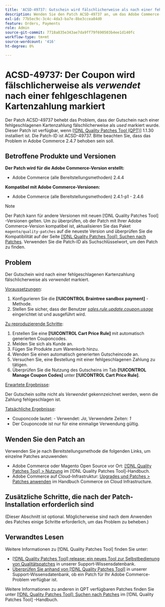 ```yaml
---
title: 'ACSD-49737: Gutschein wird fälschlicherweise als nach einer fehlgeschlagenen Kartenzahlung verwendet gekennzeichnet'
description: Wenden Sie den Patch ACSD-49737 an, um das Adobe Commerce-Problem zu beheben, bei dem der Gutschein fälschlicherweise als nach einer fehlgeschlagenen Kartenzahlung als verwendet markiert wurde.
exl-id: 77b5ec9c-3c4c-4da3-ba7e-8be3ccea04d0
feature: Orders, Payments
role: Admin
source-git-commit: 7718a835e343ae7da9ff79f690503b4ee1d140fc
workflow-type: tm+mt
source-wordcount: '416'
ht-degree: 0%

---
```


# ACSD-49737: Der Coupon wird fälschlicherweise als *verwendet* nach einer fehlgeschlagenen Kartenzahlung markiert

Der Patch ACSD-49737 behebt das Problem, dass der Gutschein nach einer fehlgeschlagenen Kartenzahlung fälschlicherweise als *used* markiert wurde. Dieser Patch ist verfügbar, wenn [[!DNL Quality Patches Tool (QPT)]](/help/announcements/adobe-commerce-announcements/magento-quality-patches-released-new-tool-to-self-serve-quality-patches.md) 1.1.30 installiert ist. Die Patch-ID ist ACSD-49737. Bitte beachten Sie, dass das Problem in Adobe Commerce 2.4.7 behoben sein soll.

## Betroffene Produkte und Versionen

**Der Patch wird für die Adobe Commerce-Version erstellt:**

* Adobe Commerce (alle Bereitstellungsmethoden) 2.4.4

**Kompatibel mit Adobe Commerce-Versionen:**

* Adobe Commerce (alle Bereitstellungsmethoden) 2.4.1-p1 - 2.4.6

>[!NOTE]
>
>Der Patch kann für andere Versionen mit neuen [!DNL Quality Patches Tool] -Versionen gelten. Um zu überprüfen, ob der Patch mit Ihrer Adobe Commerce-Version kompatibel ist, aktualisieren Sie das Paket `magento/quality-patches` auf die neueste Version und überprüfen Sie die Kompatibilität auf der Seite [[!DNL Quality Patches Tool]: Suchen nach Patches](https://experienceleague.adobe.com/tools/commerce-quality-patches/index.html). Verwenden Sie die Patch-ID als Suchschlüsselwort, um den Patch zu finden.

## Problem

Der Gutschein wird nach einer fehlgeschlagenen Kartenzahlung fälschlicherweise als *verwendet* markiert.

<u>Voraussetzungen</u>:

1. Konfigurieren Sie die **[!UICONTROL Braintree sandbox payment]** -Methode.
1. Stellen Sie sicher, dass der Benutzer [*sales.rule.update.coupon.usage*](https://experienceleague.adobe.com/docs/commerce-operations/configuration-guide/message-queues/consumers.html?lang=en) eingerichtet ist und ausgeführt wird.

<u>Zu reproduzierende Schritte</u>:

1. Erstellen Sie eine **[!UICONTROL Cart Price Rule]** mit automatisch generierten Couponcodes.
1. Melden Sie sich als Kunde an.
1. Fügen Sie Produkte zum Warenkorb hinzu.
1. Wenden Sie einen automatisch generierten Gutscheincode an.
1. Versuchen Sie, eine Bestellung mit einer fehlgeschlagenen Zahlung zu tätigen.
1. Überprüfen Sie die Nutzung des Gutscheins im Tab **[!UICONTROL Manage Coupon Codes]** unter **[!UICONTROL Cart Price Rule]**.

<u>Erwartete Ergebnisse</u>:

Der Gutschein sollte nicht als *Verwendet* gekennzeichnet werden, wenn die Zahlung fehlgeschlagen ist.

<u>Tatsächliche Ergebnisse</u>:

* Couponcode lautet: - Verwendet: *Ja*, Verwendete Zeiten: *1*
* Der Couponcode ist nur für eine einmalige Verwendung gültig.

## Wenden Sie den Patch an

Verwenden Sie je nach Bereitstellungsmethode die folgenden Links, um einzelne Patches anzuwenden:

* Adobe Commerce oder Magento Open Source vor Ort: [[!DNL Quality Patches Tool] > Nutzung](https://experienceleague.adobe.com/docs/commerce-operations/tools/quality-patches-tool/usage.html) im [!DNL Quality Patches Tool]-Handbuch.
* Adobe Commerce auf Cloud-Infrastruktur: [Upgrades und Patches > Patches anwenden](https://experienceleague.adobe.com/docs/commerce-cloud-service/user-guide/develop/upgrade/apply-patches.html) im Handbuch Commerce on Cloud Infrastructure.

## Zusätzliche Schritte, die nach der Patch-Installation erforderlich sind

(Dieser Abschnitt ist optional. Möglicherweise sind nach dem Anwenden des Patches einige Schritte erforderlich, um das Problem zu beheben.) 

## Verwandtes Lesen

Weitere Informationen zu [!DNL Quality Patches Tool] finden Sie unter:

* [[!DNL Quality Patches Tool] release: ein neues Tool zur Selbstbedienung von Qualitätspatches](/help/announcements/adobe-commerce-announcements/magento-quality-patches-released-new-tool-to-self-serve-quality-patches.md) in unserer Support-Wissensdatenbank.
* [Überprüfen Sie anhand von  [!DNL Quality Patches Tool]](/help/support-tools/patches-available-in-qpt-tool/check-patch-for-magento-issue-with-magento-quality-patches.md) in unserer Support-Wissensdatenbank, ob ein Patch für Ihr Adobe Commerce-Problem verfügbar ist.

Weitere Informationen zu anderen in QPT verfügbaren Patches finden Sie unter [[!DNL Quality Patches Tool]: Suchen nach Patches](https://experienceleague.adobe.com/tools/commerce-quality-patches/index.html) im [!DNL Quality Patches Tool] -Handbuch.
